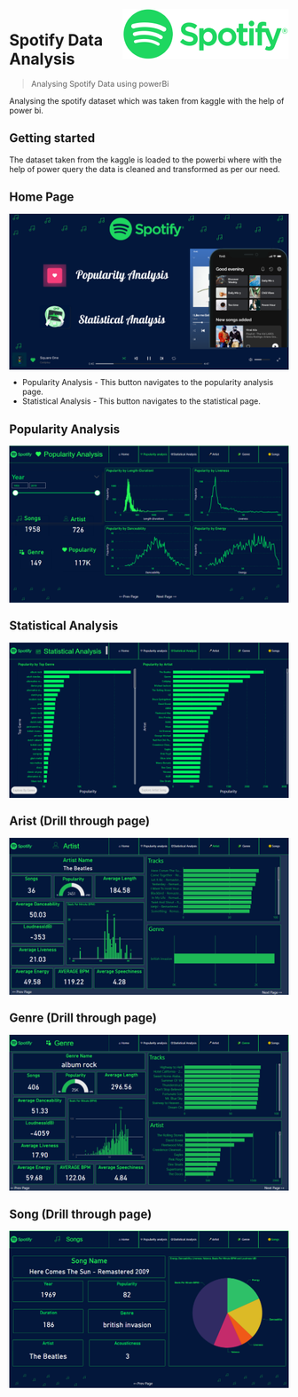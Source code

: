 <img src="./images/Spotify_Logo_RGB_Green 3.png" alt="Logo of the project" align="right">

# Spotify Data Analysis
> Analysing Spotify Data using powerBi

Analysing the spotify dataset which was taken from kaggle with the help of power bi.

## Getting started

The dataset taken from the kaggle is loaded to the powerbi where with the help of power query the data is cleaned and transformed as per our need. 

## Home Page
<img src="./Dashboard Images/sp1.png"  align="center">

* Popularity Analysis - This button navigates to the popularity analysis page.
* Statistical Analysis - This button navigates to the statistical page.

## Popularity Analysis
<img src="./Dashboard Images/sp2.png"  align="center">

## Statistical Analysis
<img src="./Dashboard Images/sp3.png"  align="center">

## Arist (Drill through page)
<img src="./Dashboard Images/sp4.png"  align="center">

## Genre (Drill through page)
<img src="./Dashboard Images/sp5.png"  align="center">

## Song (Drill through page)
<img src="./Dashboard Images/sp6.png"  align="center">


